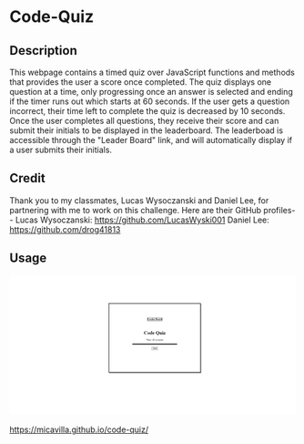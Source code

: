 # Code-Quiz

## Description
This webpage contains a timed quiz over JavaScript functions and methods that provides the user a score once completed. The quiz displays one question at a time, only progressing once an answer is selected and ending if the timer runs out which starts at 60 seconds. If the user gets a question incorrect, their time left to complete the quiz is decreased by 10 seconds. Once the user completes all questions, they receive their score and can submit their initials to be displayed in the leaderboard. The leaderboad is accessible through the "Leader Board" link, and will automatically display if a user submits their initials.

## Credit
Thank you to my classmates, Lucas Wysoczanski and Daniel Lee, for partnering with me to work on this challenge. Here are their GitHub profiles--
Lucas Wysoczanski: https://github.com/LucasWyski001
Daniel Lee: https://github.com/drog41813

## Usage
![Webpage Screenshot](codequiz-screenshot.png)

https://micavilla.github.io/code-quiz/